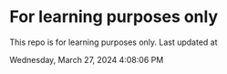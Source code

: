 # For learning purposes only
This repo is for learning purposes only.
Last updated at

Wednesday, March 27, 2024 4:08:06 PM

